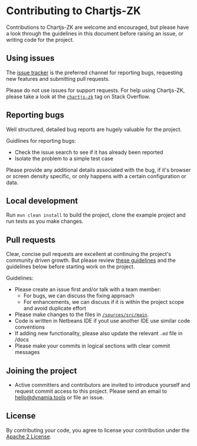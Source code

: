 Contributing to Chartjs-ZK
========================

Contributions to Chartjs-ZK are welcome and encouraged, but please have a look through the guidelines in this document before raising an issue, or writing code for the project.


Using issues
------------

The [issue tracker](https://github.com/dynamia-projects/chartjs-zk/issues) is the preferred channel for reporting bugs, requesting new features and submitting pull requests.

Please do not use issues for support requests. For help using Chartjs-ZK, please take a look at the [`chartjs-zk`](http://stackoverflow.com/questions/tagged/chartjs-zk) tag on Stack Overflow.


Reporting bugs
--------------

Well structured, detailed bug reports are hugely valuable for the project.

Guidlines for reporting bugs:

 - Check the issue search to see if it has already been reported
 - Isolate the problem to a simple test case

Please provide any additional details associated with the bug, if it's browser or screen density specific, or only happens with a certain configuration or data.


Local development
-----------------

Run `mvn clean install` to build the project, clone the example project and run tests as you make changes.


Pull requests
-------------

Clear, concise pull requests are excellent at continuing the project's community driven growth. But please review [these guidelines](https://github.com/blog/1943-how-to-write-the-perfect-pull-request) and the guidelines below before starting work on the project.


Guidelines:

 - Please create an issue first and/or talk with a team member:
   - For bugs, we can discuss the fixing approach
   - For enhancements, we can discuss if it is within the project scope and avoid duplicate effort
 - Please make changes to the files in [`/sources/src/main`](https://github.com/dynamia-projects/chartjs-zk/tree/master/sources/src/main).
 - Code is written in Netbeans IDE if yout use another IDE use similar code conventions
 - If adding new functionality, please also update the relevant `.md` file in /docs
 - Please make your commits in logical sections with clear commit messages

Joining the project
-------------
 - Active committers and contributors are invited to introduce yourself and request commit access to this project.  Please send an email to hello@dynamia.tools or file an issue.


License
-------

By contributing your code, you agree to license your contribution under the [Apache 2 License](https://github.com/dynamia-projects/chartjs-zk/blob/master/LICENSE.md).
